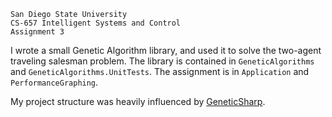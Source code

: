 ```
San Diego State University
CS-657 Intelligent Systems and Control
Assignment 3
```

I wrote a small Genetic Algorithm library, and used it to solve the two-agent traveling salesman problem.
The library is contained in `GeneticAlgorithms` and `GeneticAlgorithms.UnitTests`.
The assignment is in `Application` and `PerformanceGraphing`.

My project structure was heavily influenced by [GeneticSharp](https://github.com/giacomelli/GeneticSharp).

